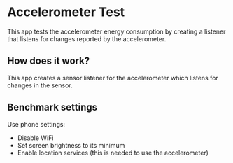 # Accelerometer Test
This app tests the accelerometer energy consumption by creating a listener that listens for changes reported by the accelerometer.

## How does it work?
This app creates a sensor listener for the accelerometer which listens for changes in the sensor.

## Benchmark settings
Use phone settings:
* Disable WiFi
* Set screen brightness to its minimum
* Enable location services (this is needed to use the accelerometer)
